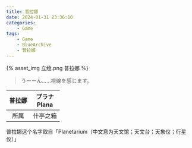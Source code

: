 ```yaml
---
title: 普拉娜
date: 2024-01-31 23:36:10
categories: 
    - Game
tags:
    - Game
    - BlueArchive
    - 普拉娜
---
```


{% asset_img 立绘.png 普拉娜 %}

> うーーん……視線を感じます。

|普拉娜|プラナ<br>Plana|
|:-:|:-:|
|所属|什亭之箱|

<!-- more -->

普拉娜这个名字取自「Planetarium（中文意为天文馆；天文台；天象仪；行星仪）」
